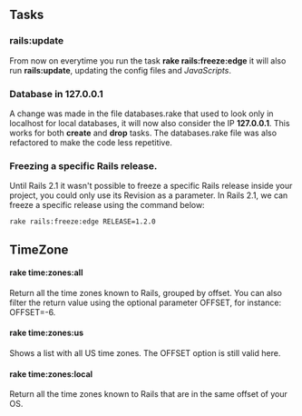 ## Tasks

### rails:update

From now on everytime you run the task **rake rails:freeze:edge** it will also run **rails:update**, updating the config files and *JavaScripts*.

### Database in 127.0.0.1

A change was made in the file databases.rake that used to look only in localhost for local databases, it will now also consider the IP **127.0.0.1**. This works for both **create** and **drop** tasks. The databases.rake file was also refactored to make the code less repetitive.

### Freezing a specific Rails release.

Until Rails 2.1 it wasn't possible to freeze a specific Rails release inside your project, you could only use its Revision as a parameter. In Rails 2.1, we can freeze a specific release using the command below:

	rake rails:freeze:edge RELEASE=1.2.0

## TimeZone

#### rake time:zones:all

Return all the time zones known to Rails, grouped by offset. You can also filter the return value using the optional parameter OFFSET, for instance: OFFSET=-6.

#### rake time:zones:us

Shows a list with all US time zones. The OFFSET option is still valid here.

#### rake time:zones:local

Return all the time zones known to Rails that are in the same offset of your OS.
